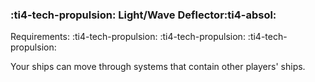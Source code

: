 ### :ti4-tech-propulsion: **Light/Wave Deflector**:ti4-absol:

Requirements: :ti4-tech-propulsion: :ti4-tech-propulsion: :ti4-tech-propulsion:

Your ships can move through systems that contain other players' ships.
